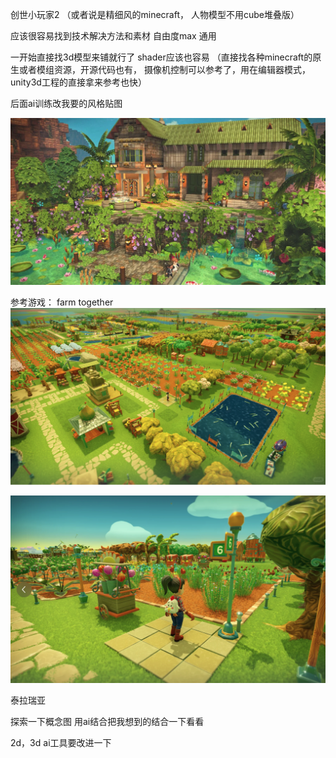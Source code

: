 
创世小玩家2 （或者说是精细风的minecraft， 人物模型不用cube堆叠版）

应该很容易找到技术解决方法和素材
自由度max
通用

一开始直接找3d模型来铺就行了
shader应该也容易
（直接找各种minecraft的原生或者模组资源，开源代码也有， 摄像机控制可以参考了，用在编辑器模式，unity3d工程的直接拿来参考也快）





后面ai训练改我要的风格贴图

![](../assets/images_md/image-2025-08-27T23-28-11-199Z.png)



参考游戏：
farm together
![](../assets/images_md/image-2025-08-27T23-26-12-977Z.png)

![](../assets/images_md/image-2025-08-27T23-26-44-442Z.png)



泰拉瑞亚




探索一下概念图
用ai结合把我想到的结合一下看看


2d，3d ai工具要改进一下
